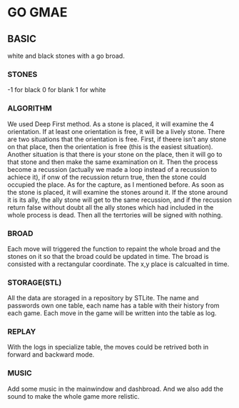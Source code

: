 # GO GMAE
## BASIC
white and black stones with a go broad.
### STONES 
-1 for black
0 for blank
1 for white
### ALGORITHM
We used Deep First method. As a stone is placed, it will examine the 4 orientation. If at least one orientation is free, it will be a lively stone. There are two situations that the orientation is free. 
First, if theere isn't any stone on that place, then the orientation is free (this is the easiest situation). Another situation is that there is your stone on the place, then it will go to that stone and then make the same examination on it.
Then the process become a recussion (actually we made a loop instead of a recussion to achiece it), if onw of the recussion return true, then the stone could occupied the place.
As for the capture, as I mentioned before. As soon as the stone is placed, it will examine the stones around it. If the stone around it is its ally, the ally stone will get to the same recussion, and if the recussion return false without doubt all the ally stones which had included in the whole process is dead.
Then all the terrtories will be signed with nothing. 
### BROAD
Each move will triggered the function to repaint the whole broad and the stones on it so that the broad could be updated in time.
The broad is consisted with a rectangular coordinate. The x,y place is calcualted in time.
### STORAGE(STL)
All the data are storaged in a repository by STLite. The name and passwords own one table, each name has a table with their history from each game.
Each move in the game will be written into the table as log.
### REPLAY
With the logs in specialize table, the moves could be retrived both in forward and backward mode.
### MUSIC
Add some music in the mainwindow and dashbroad. And we also add the sound to make the whole game more relistic.
